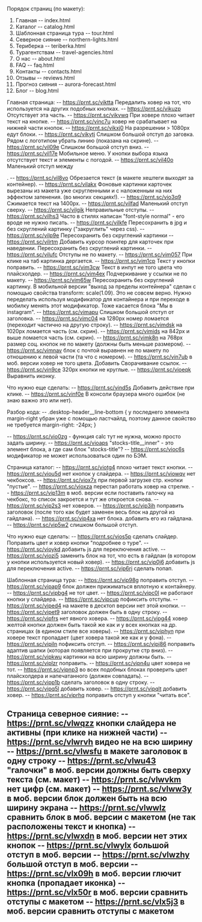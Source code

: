 Порядок страниц (по макету):
1. Главная                    -- index.html
2. Каталог                    -- catalog.html
3. Шаблонная страница тура    -- tour.html
4. Северное сияние            -- northern-lights.html
5. Териберка                  -- teriberka.html
6. Турагентствам              -- travel-agencies.html
7. О нас                      -- about.html
8. FAQ                        -- faq.html
9. Контакты                   -- contacts.html
10. Отзывы                    -- reviews.html
11. Прогноз сияния            -- aurora-forecast.html
12. Блог                      -- blog.html


Главная страница:
-- https://prnt.sc/viktta Передалить ховер на тот, что используется на других подобных кнопках.
-- https://prnt.sc/vikuzp Отсутствует эта часть.
-- https://prnt.sc/vikvwq При ховере плохо читает текст на кнопке.
-- https://prnt.sc/vinc7u ховер не срабатывает на нижней части кнопок.
-- https://prnt.sc/vikxj0 На разрешении > 1080px едут блоки.
-- https://prnt.sc/vikytj Слишком большой отступ до заговка. Рядом с логотипом убрать линию (показана на скрине).
-- https://prnt.sc/vil09e Слишком большой отступ вниз.
-- https://prnt.sc/vil17e Мобильное меню. У кнопки выбора языка отсутствует текст и элементы с погодой.
-- https://prnt.sc/vil40o Маленький отступ между <p>.
-- https://prnt.sc/vil8vo Обрезается текст (в макете хештеги выходят за контейнер).
-- https://prnt.sc/vilakx Фоновые картинки карточек вырезаны из макета уже скругленными и с наложенным на них эффектом затенения. (во многих секциях!).
-- https://prnt.sc/vio3q9 Сжимается текст на 1400px.
-- https://prnt.sc/vilfad Маленький отступ сверху.
-- https://prnt.sc/vilgik Неправильные отступы.
-- https://prnt.sc/vilhs3 Часто в стилях написан "font-style normal" - его вроде не нужно писать.
-- https://prnt.sc/vilkfe Пересохранить в jpg и без скруглений картинку ("закруглить" через css).
-- https://prnt.sc/vilp9e Пересохранить без скруглений картинки
-- https://prnt.sc/vilrtm Добавить курсор поинтер для карточек при наведении. Пересохранить без скруглений картинки.
-- https://prnt.sc/vilufc Отступы не по макету.
-- https://prnt.sc/vim057 При клике на таб картинка дергается.
-- https://prnt.sc/vim1cp Текст у кнопки поправить.
-- https://prnt.sc/vim3cw Текст в инпут не того цвета что плайсхолдер.
-- https://prnt.sc/vim4ex Подчеркивание у ссылки не по макету.
-- https://prnt.sc/vim65w Пересохранить без скруглений картинку. В мобильной версии "выход за пределы контейнера" сделан с помощью свойства transform: scale(1.09). Это не совсем верно. Нужно переделать используя модификатор для контайнера и при переходе в мобилку менять этот модификатор. Тоже касается блока "Мы в instagram".
-- https://prnt.sc/vimapu Слишком большой отступ от заголовка.
-- https://prnt.sc/vimc04 на 1280px номер ломается (переходит частично на другую строку).
-- https://prnt.sc/vimdsk на 1020px ломается часть (см. скрин).
-- https://prnt.sc/vimids на 842px и выше ломается часть (см. скрин).
-- https://prnt.sc/vimk8n на 768px размер соц. кнопок не по макету (должны быть меньше размером).
-- https://prnt.sc/vimnav блок с почтой выравнен не по макету по отношению к левой части (та что с номером).
-- https://prnt.sc/vin7ub в моб. версии ховер не того цвета. Добавить Сворачивание ссылок.
-- https://prnt.sc/vin9ce 320px кнопки не круглые. 
-- https://prnt.sc/vioeqk Выравнить иконку.

Что нужно еще сделать:
-- https://prnt.sc/vind5s Добавить действие при клике.
-- https://prnt.sc/vinf0e В консоли браузера много ошибок (не знаю важно это или нет). 

Разбор кода:
-- .desktop-header__line-bottom {  у последнего элемента margin-right убран уже с помощью ластчайлд, поэтому данное свойство не требуется
    margin-right: -24px;
}

-- https://prnt.sc/vio0zg - функция calc тут не нужна, можно просто задать ширину.
-- https://prnt.sc/vioaps "stocks-title__inner" - это элемент блока, а где сам блок "stocks-title"? 
-- https://prnt.sc/vioc6s модификатор не может использоваться один по БЭМ.


Страница каталог:
-- https://prnt.sc/viotg4 плохо читает текст кнопки.
-- https://prnt.sc/viou5d нет кнопок у слайдера.
-- https://prnt.sc/viowqv нет чекбоксов.
-- https://prnt.sc/viox7x при первой загрузке стр. кнопки "пустые".
-- https://prnt.sc/vioxza перестал работать ховер на стрелке.
-- https://prnt.sc/vip13m в моб. версии если поставить галочку на чекбокс, то список закроется и тут же откроется снова.
-- https://prnt.sc/vip2s3 нет ховеров.
-- https://prnt.sc/vip3ih поправить заголовок (после того как будет заменен весь блок на другой из гайдлана).
-- https://prnt.sc/vip4xa нет блока. добавить его из гайдлана.
-- https://prnt.sc/vip5w2 слишком большой отступ.

Что нужно еще сделать:
-- https://prnt.sc/vios5p сделать слайдер. Поправить цвет и ховер кнопки "подробнее о туре".
-- https://prnt.sc/vioykd добавить js для переключения active.
-- https://prnt.sc/viozi5 заменить блок на тот, что есть в гайдлан (в котором у кнопки используется новый ховер).
-- https://prnt.sc/vip0j6 добавить js для переключения active.
-- https://prnt.sc/vip6rj сделать попап.


Шаблонная страница тура:
-- https://prnt.sc/vip98g поправить отступ.
-- https://prnt.sc/vipap9 блок должен прижиматься вплотную к контайнеру.
-- https://prnt.sc/vipbg4 не тот цвет.
-- https://prnt.sc/vipc0l не работают кнопки у слайдера.
-- https://prnt.sc/vipcup пофиксить отступы.
-- https://prnt.sc/viped4 на макете в десктоп версии нет этой кнопки.
-- https://prnt.sc/vipet9 заголовок должен быть в одну строку.
-- https://prnt.sc/vipfrs нет явного ховера.
-- https://prnt.sc/vipg44 ховер желтой кнопки должен быть такой же как и у всех кнопках на др. страницах (в едином стиле все ховеры).
-- https://prnt.sc/viphyn при ховере текст пропадает (цвет ховера такой же как и у фона).
-- https://prnt.sc/vipiln пофиксить отступ.
-- https://prnt.sc/vipj86 поправить адаптив шапки (которая появляется при прокрутке стр вниз).
-- https://prnt.sc/vipkwu картинки на всю ширину должны быть.
-- https://prnt.sc/viplzr поправить.
-- https://prnt.sc/vipn4u цвет ховера не тот.
-- https://prnt.sc/vipnp3 во всех подобных блоках проверить цвет плайсхолдера и напечатанного (должен совпадать).
-- https://prnt.sc/vipp1b сделать заголовок в одну строку.
-- https://prnt.sc/vipq5l добавить ховер.
-- https://prnt.sc/vipqlt добавить ховер.
-- https://prnt.sc/viprhq поправить отступ у кнопки "читать все".

Страница северное сияние:
-- https://prnt.sc/vlwqzz кнопки слайдера не активны (при клике на нижней части)
-- https://prnt.sc/vlwrvh видео не на всю ширину
-- https://prnt.sc/vlwsfu в макете заголовок в одну строку
-- https://prnt.sc/vlwu43 "галочки" в моб. версии должны быть сверху текста (см. макет)
-- https://prnt.sc/vlwvkm нет цифр (см. макет)
-- https://prnt.sc/vlww3y в моб. версии блок должен быть на всю ширину экрана
-- https://prnt.sc/vlwwlz сравнить блок в моб. версии с макетом (не так расположены текст и кнопка)
-- https://prnt.sc/vlwxdn в моб. версии нет этих кнопок
-- https://prnt.sc/vlwylx большой отступ в моб. версии
-- https://prnt.sc/vlwzhy большой отступ в моб. версии
-- https://prnt.sc/vlx09h в моб. версии глючит кнопка (пропадает иконка)
-- https://prnt.sc/vlx50r в моб. версии сравнить отступы с макетом
-- https://prnt.sc/vlx5j3 в моб. версии сравнить отступы с макетом
-- 


